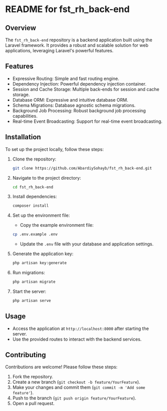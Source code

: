 # README for fst_rh_back-end

## Overview

The `fst_rh_back-end` repository is a backend application built using the Laravel framework. It provides a robust and scalable solution for web applications, leveraging Laravel's powerful features.

## Features

- Expressive Routing: Simple and fast routing engine.
- Dependency Injection: Powerful dependency injection container.
- Session and Cache Storage: Multiple back-ends for session and cache storage.
- Database ORM: Expressive and intuitive database ORM.
- Schema Migrations: Database agnostic schema migrations.
- Background Job Processing: Robust background job processing capabilities.
- Real-time Event Broadcasting: Support for real-time event broadcasting.

## Installation

To set up the project locally, follow these steps:

1. Clone the repository:
   ```bash
   git clone https://github.com/AbardiySohayb/fst_rh_back-end.git
   ```

2. Navigate to the project directory:
   ```bash
   cd fst_rh_back-end
   ```

3. Install dependencies:
   ```bash
   composer install
   ```

4. Set up the environment file:
   - Copy the example environment file:
   ```bash
   cp .env.example .env
   ```
   - Update the `.env` file with your database and application settings.

5. Generate the application key:
   ```bash
   php artisan key:generate
   ```

6. Run migrations:
   ```bash
   php artisan migrate
   ```

7. Start the server:
   ```bash
   php artisan serve
   ```

## Usage

- Access the application at `http://localhost:8000` after starting the server.
- Use the provided routes to interact with the backend services.

## Contributing

Contributions are welcome! Please follow these steps:

1. Fork the repository.
2. Create a new branch (`git checkout -b feature/YourFeature`).
3. Make your changes and commit them (`git commit -m 'Add some feature'`).
4. Push to the branch (`git push origin feature/YourFeature`).
5. Open a pull request.

